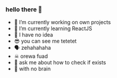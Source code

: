 ### hello there 👋

- 🔭 I’m currently working on own projects
- 🌱 I’m currently learning ReactJS
- 🙌 I have no idea
- 😎 you can see me tetetet
- 🗣 zehahahaha
- ☠ orewa fuad
- 💬 ask me about how to check if exists
- 💯 with no brain
<!--
**fsholehan/fsholehan** is a ✨ _special_ ✨ repository because its `README.md` (this file) appears on your GitHub profile.

Here are some ideas to get you started:

- 🔭 I’m currently working on own projects
- 🌱 I’m currently learning ReactJS
- 👯 I’m looking to collaborate on ...
- 🤔 I’m looking for help with ...
- 💬 Ask me about ...
- 📫 How to reach me: ...
- 😄 Pronouns: ...
- ⚡ Fun fact: ...
-->
